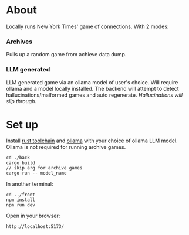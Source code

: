 # About

Locally runs New York Times' game of connections. With 2 modes:

### Archives

Pulls up a random game from achieve data dump.

### LLM generated

LLM generated game via an ollama model of user's choice. Will require ollama and a model locally installed. The backend will attempt to detect hallucinations/malformed games and auto regenerate. *Hallucinations will slip through*.

# Set up

Install [rust toolchain](https://www.rust-lang.org/learn/get-started) and [ollama](https://ollama.com/) with your choice of ollama LLM model. Ollama is not required for running archive games.

    cd ./back
    cargo build
    // skip arg for archive games
    cargo run -- model_name

In another terminal:

    cd ../front
    npm install
    npm run dev

Open in your browser:

    http://localhost:5173/
